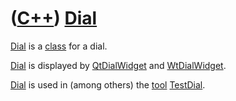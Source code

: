 # ([C++](Cpp.md)) [Dial](CppDial.md)

[Dial](CppDial.md) is a [class](CppClass.md) for a dial.

[Dial](CppDial.md) is displayed by [QtDialWidget](CppQtDialWidget.md)
and [WtDialWidget](CppWtDialWidget.md).

[Dial](CppDial.md) is used in (among others) the [tool](Tools.md) [TestDial](ToolTestDial.md).
